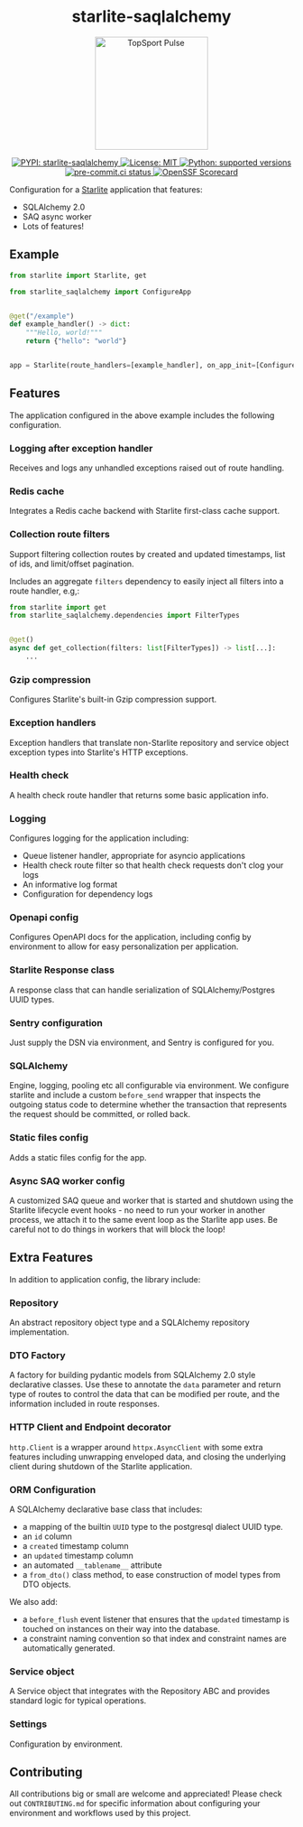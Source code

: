 <h1 align="center">starlite-saqlalchemy</h1>
<p align="center">
  <img src="https://www.topsport.com.au/assets/images/logo_pulse.svg" width="200" alt="TopSport Pulse"/>
</p>

<p align="center">
  <a href="https://pypi.org/project/starlite-saqlalchemy">
    <img src="https://img.shields.io/pypi/v/starlite-saqlalchemy" alt="PYPI: starlite-saqlalchemy"/>
  </a>
  <a href="https://github.com/topsport-com-au/starlite-saqlalchemy/blob/main/LICENSE">
    <img src="https://img.shields.io/pypi/l/starlite-saqlalchemy?color=blue" alt="License: MIT"/>
  </a>
  <a href="https://python.org">
    <img src="https://img.shields.io/pypi/pyversions/starlite-saqlalchemy" alt="Python: supported versions"/>
  </a>
  <a href="https://results.pre-commit.ci/latest/github/topsport-com-au/starlite-saqlalchemy/main">
    <img alt="pre-commit.ci status" src="https://results.pre-commit.ci/badge/github/topsport-com-au/starlite-saqlalchemy/main.svg"/>
  </a>
  <a href="https://api.securityscorecards.dev/projects/github.com/topsport-com-au/starlite-saqlalchemy">
    <img alt="OpenSSF Scorecard" src="https://api.securityscorecards.dev/projects/github.com/topsport-com-au/starlite-saqlalchemy/badge"/>
  </a>
</p>

Configuration for a [Starlite](https://github.com/starlite-api/starlite) application that features:

- SQLAlchemy 2.0
- SAQ async worker
- Lots of features!

## Example

```python
from starlite import Starlite, get

from starlite_saqlalchemy import ConfigureApp


@get("/example")
def example_handler() -> dict:
    """Hello, world!"""
    return {"hello": "world"}


app = Starlite(route_handlers=[example_handler], on_app_init=[ConfigureApp()])
```

## Features

The application configured in the above example includes the following configuration.

### Logging after exception handler

Receives and logs any unhandled exceptions raised out of route handling.

### Redis cache

Integrates a Redis cache backend with Starlite first-class cache support.

### Collection route filters

Support filtering collection routes by created and updated timestamps, list of ids, and limit/offset
pagination.

Includes an aggregate `filters` dependency to easily inject all filters into a route handler, e.g,:

```python
from starlite import get
from starlite_saqlalchemy.dependencies import FilterTypes


@get()
async def get_collection(filters: list[FilterTypes]) -> list[...]:
    ...
```

### Gzip compression

Configures Starlite's built-in Gzip compression support.

### Exception handlers

Exception handlers that translate non-Starlite repository and service object exception
types into Starlite's HTTP exceptions.

### Health check

A health check route handler that returns some basic application info.

### Logging

Configures logging for the application including:

- Queue listener handler, appropriate for asyncio applications
- Health check route filter so that health check requests don't clog your logs
- An informative log format
- Configuration for dependency logs

### Openapi config

Configures OpenAPI docs for the application, including config by environment to allow for easy
personalization per application.

### Starlite Response class

A response class that can handle serialization of SQLAlchemy/Postgres UUID types.

### Sentry configuration

Just supply the DSN via environment, and Sentry is configured for you.

### SQLAlchemy

Engine, logging, pooling etc all configurable via environment. We configure starlite and include a
custom `before_send` wrapper that inspects the outgoing status code to determine whether the
transaction that represents the request should be committed, or rolled back.

### Static files config

Adds a static files config for the app.

### Async SAQ worker config

A customized SAQ queue and worker that is started and shutdown using the Starlite lifecycle event
hooks - no need to run your worker in another process, we attach it to the same event loop as the
Starlite app uses. Be careful not to do things in workers that will block the loop!

## Extra Features

In addition to application config, the library include:

### Repository

An abstract repository object type and a SQLAlchemy repository implementation.

### DTO Factory

A factory for building pydantic models from SQLAlchemy 2.0 style declarative classes. Use these to
annotate the `data` parameter and return type of routes to control the data that can be modified per
route, and the information included in route responses.

### HTTP Client and Endpoint decorator

`http.Client` is a wrapper around `httpx.AsyncClient` with some extra features including unwrapping
enveloped data, and closing the underlying client during shutdown of the Starlite application.

### ORM Configuration

A SQLAlchemy declarative base class that includes:

- a mapping of the builtin `UUID` type to the postgresql dialect UUID type.
- an `id` column
- a `created` timestamp column
- an `updated` timestamp column
- an automated `__tablename__` attribute
- a `from_dto()` class method, to ease construction of model types from DTO objects.

We also add:

- a `before_flush` event listener that ensures that the `updated` timestamp is touched on instances
  on their way into the database.
- a constraint naming convention so that index and constraint names are automatically generated.

### Service object

A Service object that integrates with the Repository ABC and provides standard logic for typical
operations.

### Settings

Configuration by environment.

## Contributing

All contributions big or small are welcome and appreciated! Please check out `CONTRIBUTING.md` for
specific information about configuring your environment and workflows used by this project.
